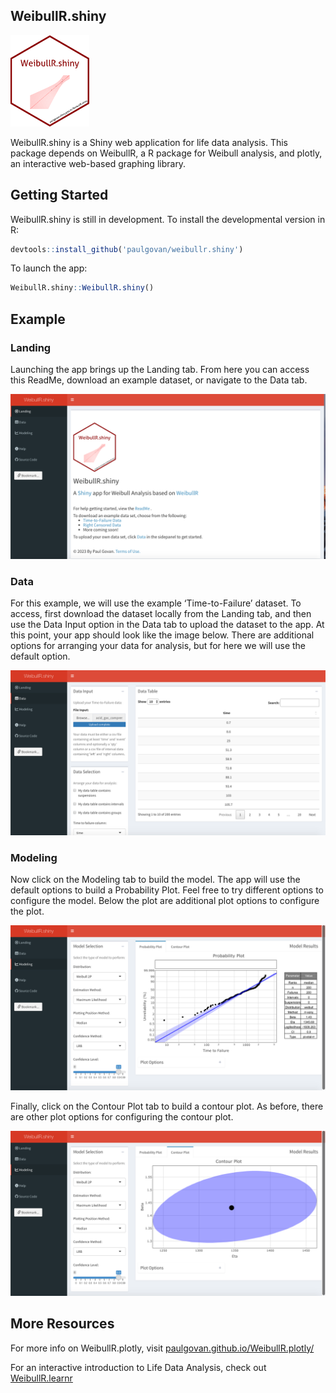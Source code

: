 
## WeibullR.shiny

<img src="inst/app/www/WeibullR.png" style="width:25.0%" />


WeibullR.shiny is a Shiny web application for life data analysis. This
package depends on WeibullR, a R package for Weibull analysis, and
plotly, an interactive web-based graphing library.

## Getting Started

WeibullR.shiny is still in development. To install the developmental
version in R:

``` r
devtools::install_github('paulgovan/weibullr.shiny')
```

To launch the app:

``` r
WeibullR.shiny::WeibullR.shiny()
```

## Example

### Landing

Launching the app brings up the Landing tab. From here you can access
this ReadMe, download an example dataset, or navigate to the Data tab.

![](inst/images/Landing.png)

### Data

For this example, we will use the example ‘Time-to-Failure’ dataset. To
access, first download the dataset locally from the Landing tab, and
then use the Data Input option in the Data tab to upload the dataset to
the app. At this point, your app should look like the image below. There
are additional options for arranging your data for analysis, but for
here we will use the default option.

![](inst/images/Data.png)

### Modeling

Now click on the Modeling tab to build the model. The app will use the
default options to build a Probability Plot. Feel free to try different
options to configure the model. Below the plot are additional plot
options to configure the plot.

![](inst/images/ProbPlot.png)

Finally, click on the Contour Plot tab to build a contour plot. As
before, there are other plot options for configuring the contour plot.

![](inst/images/ContPlot.png)

## More Resources

For more info on WeibullR.plotly, visit
[paulgovan.github.io/WeibullR.plotly/](paulgovan.github.io/WeibullR.plotly/)

For an interactive introduction to Life Data Analysis, check out
[WeibullR.learnr](paulgovan.github.io/WeibullR.learnr/)
